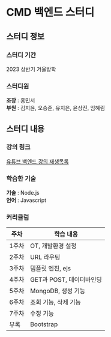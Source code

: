 # CMD 백엔드 스터디
## 스터디 정보
### 스터디 기간
2023 상반기 겨울방학
### 스터디원
**조장** : 홍민서  
**부원** : 김지윤, 오승준, 유지은, 윤상진, 임혜림
## 스터디 내용
### 강의 링크
[유튜브 백엔드 강의 재생목록](https://youtube.com/playlist?list=PLmXA0T1KlqBoIhnbx3AgVvmy-MINdNn9b)
### 학습한 기술
**기술** : Node.js  
**언어** : Javascript
### 커리큘럼
|주차|학습 내용|
|---|---|
|1주차|OT, 개발환경 설정|
|2주차|URL 라우팅|
|3주차|템플릿 엔진, ejs|
|4주차|GET과 POST, 데이터바인딩|
|5주차|MongoDB, 생성 기능|
|6주차|조회 기능, 삭제 기능|
|7주차|수정 기능|
|부록|Bootstrap|
